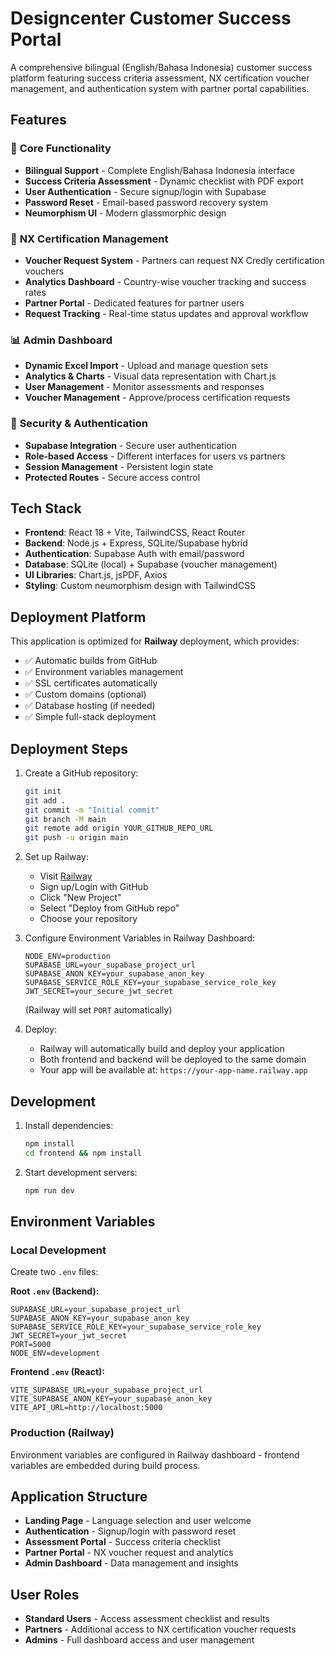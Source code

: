 # Designcenter Customer Success Portal

A comprehensive bilingual (English/Bahasa Indonesia) customer success platform featuring success criteria assessment, NX certification voucher management, and authentication system with partner portal capabilities.

## Features

### 🚀 **Core Functionality**
- **Bilingual Support** - Complete English/Bahasa Indonesia interface
- **Success Criteria Assessment** - Dynamic checklist with PDF export
- **User Authentication** - Secure signup/login with Supabase
- **Password Reset** - Email-based password recovery system
- **Neumorphism UI** - Modern glassmorphic design

### 🧩 **NX Certification Management**
- **Voucher Request System** - Partners can request NX Credly certification vouchers
- **Analytics Dashboard** - Country-wise voucher tracking and success rates
- **Partner Portal** - Dedicated features for partner users
- **Request Tracking** - Real-time status updates and approval workflow

### 📊 **Admin Dashboard**
- **Dynamic Excel Import** - Upload and manage question sets
- **Analytics & Charts** - Visual data representation with Chart.js
- **User Management** - Monitor assessments and responses
- **Voucher Management** - Approve/process certification requests

### 🔐 **Security & Authentication**
- **Supabase Integration** - Secure user authentication
- **Role-based Access** - Different interfaces for users vs partners
- **Session Management** - Persistent login state
- **Protected Routes** - Secure access control

## Tech Stack

- **Frontend**: React 18 + Vite, TailwindCSS, React Router
- **Backend**: Node.js + Express, SQLite/Supabase hybrid
- **Authentication**: Supabase Auth with email/password
- **Database**: SQLite (local) + Supabase (voucher management)
- **UI Libraries**: Chart.js, jsPDF, Axios
- **Styling**: Custom neumorphism design with TailwindCSS

## Deployment Platform

This application is optimized for **Railway** deployment, which provides:
- ✅ Automatic builds from GitHub
- ✅ Environment variables management
- ✅ SSL certificates automatically
- ✅ Custom domains (optional)
- ✅ Database hosting (if needed)
- ✅ Simple full-stack deployment

## Deployment Steps

1. Create a GitHub repository:
   ```bash
   git init
   git add .
   git commit -m "Initial commit"
   git branch -M main
   git remote add origin YOUR_GITHUB_REPO_URL
   git push -u origin main
   ```

2. Set up Railway:
   - Visit [Railway](https://railway.app)
   - Sign up/Login with GitHub
   - Click "New Project"
   - Select "Deploy from GitHub repo"
   - Choose your repository

3. Configure Environment Variables in Railway Dashboard:
   ```
   NODE_ENV=production
   SUPABASE_URL=your_supabase_project_url
   SUPABASE_ANON_KEY=your_supabase_anon_key
   SUPABASE_SERVICE_ROLE_KEY=your_supabase_service_role_key
   JWT_SECRET=your_secure_jwt_secret
   ```
   (Railway will set `PORT` automatically)

4. Deploy:
   - Railway will automatically build and deploy your application
   - Both frontend and backend will be deployed to the same domain
   - Your app will be available at: `https://your-app-name.railway.app`

## Development

1. Install dependencies:
   ```bash
   npm install
   cd frontend && npm install
   ```

2. Start development servers:
   ```bash
   npm run dev
   ```

## Environment Variables

### Local Development
Create two `.env` files:

**Root `.env` (Backend):**
```env
SUPABASE_URL=your_supabase_project_url
SUPABASE_ANON_KEY=your_supabase_anon_key
SUPABASE_SERVICE_ROLE_KEY=your_supabase_service_role_key
JWT_SECRET=your_jwt_secret
PORT=5000
NODE_ENV=development
```

**Frontend `.env` (React):**
```env
VITE_SUPABASE_URL=your_supabase_project_url
VITE_SUPABASE_ANON_KEY=your_supabase_anon_key
VITE_API_URL=http://localhost:5000
```

### Production (Railway)
Environment variables are configured in Railway dashboard - frontend variables are embedded during build process.

## Application Structure

- **Landing Page** - Language selection and user welcome
- **Authentication** - Signup/login with password reset
- **Assessment Portal** - Success criteria checklist
- **Partner Portal** - NX voucher request and analytics
- **Admin Dashboard** - Data management and insights

## User Roles

- **Standard Users** - Access assessment checklist and results
- **Partners** - Additional access to NX certification voucher requests
- **Admins** - Full dashboard access and user management